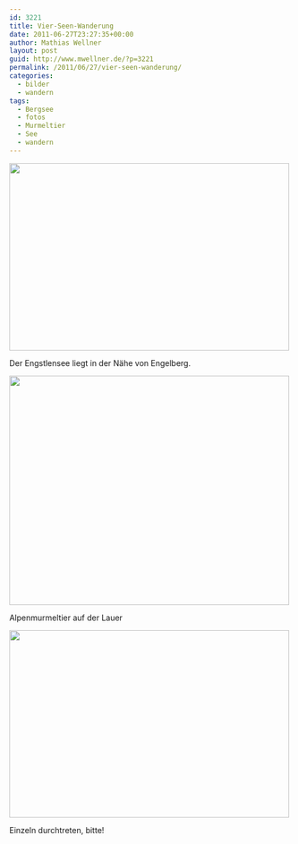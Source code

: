 ```yaml
---
id: 3221
title: Vier-Seen-Wanderung
date: 2011-06-27T23:27:35+00:00
author: Mathias Wellner
layout: post
guid: http://www.mwellner.de/?p=3221
permalink: /2011/06/27/vier-seen-wanderung/
categories:
  - bilder
  - wandern
tags:
  - Bergsee
  - fotos
  - Murmeltier
  - See
  - wandern
---
```

<div style="width: 510px" class="wp-caption aligncenter">
  <img src="https://lh4.googleusercontent.com/-KCyjWjL0eNs/TgjuUDDT8nI/AAAAAAAAAGM/1dX6lWj6Z3o/s800/MW_20110619_0258.jpg" height="335" width="500" />
  
  <p class="wp-caption-text">
    Der Engstlensee liegt in der Nähe von Engelberg.<br />
  </p>
</div>

<div style="width: 510px" class="wp-caption aligncenter">
  <img src="https://lh5.googleusercontent.com/-03S1mM2vDRo/TgjuTZf3hII/AAAAAAAAAF8/DyZLIt198Kg/s800/MW_20110619_0254.jpg" height="410" width="500" />
  
  <p class="wp-caption-text">
    Alpenmurmeltier auf der Lauer<br />
  </p>
</div>

<div style="width: 510px" class="wp-caption aligncenter">
  <img src="https://lh3.googleusercontent.com/-w4LP0b_q-Yo/TgjuU6OzoMI/AAAAAAAAAGc/DsgxAa5MS08/s800/MW_20110619_0262.jpg" height="335" width="500" />
  
  <p class="wp-caption-text">
    Einzeln durchtreten, bitte!<br />
  </p>
</div>